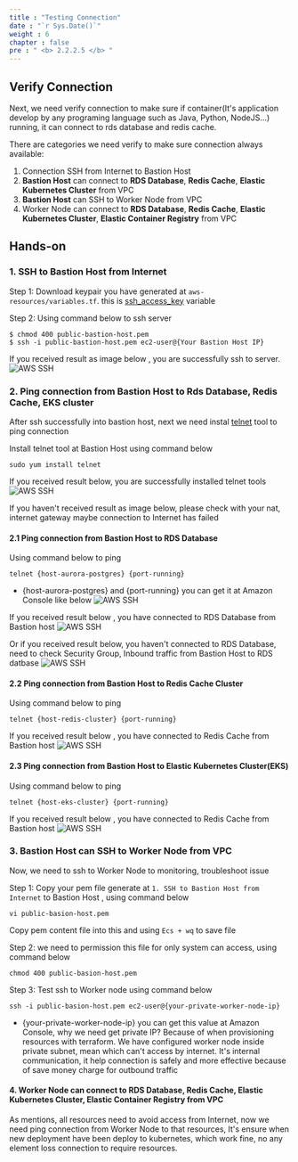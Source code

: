 ```yaml
---
title : "Testing Connection"
date : "`r Sys.Date()`"
weight : 6
chapter : false
pre : " <b> 2.2.2.5 </b> "
---
```

## Verify Connection 
Next, we need verify connection to make sure if container(It's application develop by any programing language such as Java, Python, NodeJS...) running, 
it can connect to rds database and redis cache.

There are categories we need verify to make sure connection always available:

1. Connection SSH from Internet to Bastion Host
2. **Bastion Host** can connect to **RDS Database**, **Redis Cache**, **Elastic Kubernetes Cluster** from VPC
3. **Bastion Host** can SSH to Worker Node from VPC
4. Worker Node can connect to  **RDS Database**, **Redis Cache**, **Elastic Kubernetes Cluster**, **Elastic Container Registry** from VPC

## Hands-on
### 1. SSH to Bastion Host from Internet

Step 1: Download keypair you have generated at `aws-resources/variables.tf`. this is [ssh_access_key](https://github.com/daotq2000/aws-iaac-terraform/blob/main/aws-resources/variables.tf) variable

Step 2: Using command below to ssh server

    $ chmod 400 public-bastion-host.pem
    $ ssh -i public-bastion-host.pem ec2-user@{Your Bastion Host IP}
If you received result as image below , you are successfully ssh to server.
![AWS SSH](/images/2.2/ssh-bastion-host.png?featherlight=false&width=100pc)

### 2. Ping connection from Bastion Host to Rds Database, Redis Cache, EKS cluster
After ssh successfully into bastion host, next we need instal [telnet](https://www.ionos.com/digitalguide/server/tools/telnet-commands/) tool to ping connection

Install telnet tool at Bastion Host using command below

    sudo yum install telnet
If you received result below, you are successfully installed telnet tools
![AWS SSH](/images/2.2/installed_telnet.png?featherlight=false&width=100pc)

If you haven't received result as image below, please check with your nat, internet gateway maybe connection to Internet has failed
#### 2.1 Ping connection from Bastion Host to RDS Database
Using command below to ping 

    telnet {host-aurora-postgres} {port-running}

- {host-aurora-postgres} and {port-running} you can get it at Amazon Console like below
  ![AWS SSH](/images/2.2/auroraping.png?featherlight=false&width=100pc)

If you received result below , you have connected to RDS Database from Bastion host
![AWS SSH](/images/2.2/telnet_ok_aurora.png?featherlight=false&width=100pc)

Or if you received result below, you haven't connected to RDS Database, need to check Security Group, Inbound traffic from Bastion Host to RDS datbase
![AWS SSH](/images/2.2/telnet_failed_aurora.png?featherlight=false&width=100pc)

#### 2.2 Ping connection from Bastion Host to Redis Cache Cluster
Using command below to ping
    
    telnet {host-redis-cluster} {port-running}

If you received result below , you have connected to Redis Cache from Bastion host
![AWS SSH](/images/2.2/telnet_ok_redis.png?featherlight=false&width=100pc)

#### 2.3 Ping connection from Bastion Host to Elastic Kubernetes Cluster(EKS)
Using command below to ping

    telnet {host-eks-cluster} {port-running}

If you received result below , you have connected to Redis Cache from Bastion host
![AWS SSH](/images/2.2/telnet_ok_eks.png?featherlight=false&width=100pc)

### 3. Bastion Host can SSH to Worker Node from VPC
Now, we need to ssh to Worker Node to monitoring, troubleshoot issue

Step 1: Copy your pem file generate at `1. SSH to Bastion Host from Internet` to Bastion Host , using command below

    vi public-basion-host.pem
Copy pem content file into this and using `Ecs + wq` to save file

Step 2: we need to permission this file for only system can access, using command below

    chmod 400 public-basion-host.pem
Step 3: Test ssh to Worker node using command below

    ssh -i public-basion-host.pem ec2-user@{your-private-worker-node-ip}

- {your-private-worker-node-ip} you can get this value at Amazon Console, why we need get private IP? Because of when provisioning resources with terraform.
We have configured worker node inside private subnet, mean which can't access by internet. It's internal communication, 
it help connection is safely and more effective because of save money charge for outbound traffic

#### 4. Worker Node can connect to  **RDS Database**, **Redis Cache**, **Elastic Kubernetes Cluster**, **Elastic Container Registry** from VPC
As mentions, all resources need to avoid access from Internet, now we need ping connection from Worker Node to that resources,
It's ensure when new deployment have been deploy to kubernetes, which work fine, no any element loss connection to require resources.

